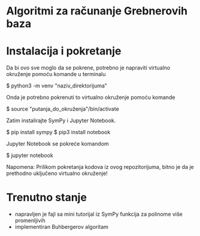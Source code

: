# Algoritmi za računanje Grebnerovih baza


# Instalacija i pokretanje

Da bi ovo sve moglo da se pokrene, potrebno je napraviti virtualno okruženje pomoću komande u terminalu

$ python3 -m venv "naziv_direktorijuma"

Onda je potrebno pokrenuti to virtualno okruženje pomoću komande

$ source "putanja_do_okruženja"/bin/activate

Zatim instalirajte SymPy i Jupyter Notebook.

$ pip install sympy
$ pip3 install notebook

Jupyter Notebook se pokreće komandom

$ jupyter notebook

Napomena: Prilikom pokretanja kodova iz ovog repozitorijuma, bitno je da je prethodno uključeno virtualno okruženje!


# Trenutno stanje
- napravljen je fajl sa mini tutorijal iz SymPy funkcija za polinome više promenljivih
- implementiran Buhbergerov algoritam
